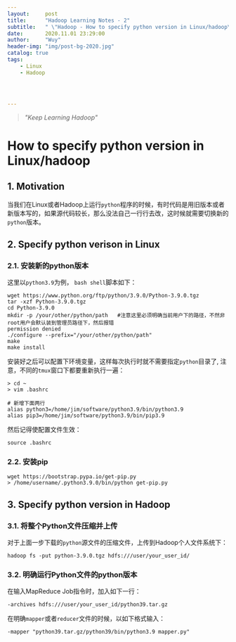 ```yaml
---
layout:     post
title:      "Hadoop Learning Notes - 2"
subtitle:   " \"Hadoop - How to specify python version in Linux/hadoop\""
date:       2020.11.01 23:29:00
author:     "Wuy"
header-img: "img/post-bg-2020.jpg"
catalog: true
tags:
    - Linux
    - Hadoop




---
```


> *"Keep Learning Hadoop"*

# How to specify python version in Linux/hadoop

## 1. Motivation

当我们在Linux或者Hadoop上运行`python`程序的时候，有时代码是用旧版本或者新版本写的，如果源代码较长，那么没法自己一行行去改，这时候就需要切换新的`python`版本。

## 2. Specify python verison in Linux

### 2.1. 安装新的python版本

这里以`python3.9`为例， `bash shell`脚本如下：

```shell
wget https://www.python.org/ftp/python/3.9.0/Python-3.9.0.tgz
tar -xzf Python-3.9.0.tgz
cd Python-3.9.0
mkdir -p /your/other/python/path   #注意这里必须明确当前用户下的路径，不然非root用户会默认装到管理员路径下，然后报错		   								  permission denied
./configure --prefix="/your/other/python/path"
make
make install
```

安装好之后可以配置下环境变量，这样每次执行时就不需要指定`python`目录了, 注意，不同的`tmux`窗口下都要重新执行一遍：

```shell
> cd ~
> vim .bashrc

# 新增下面两行
alias python3=/home/jim/software/python3.9/bin/python3.9
alias pip3=/home/jim/software/python3.9/bin/pip3.9
```

然后记得使配置文件生效：

```shell
source .bashrc
```

### 2.2. 安装pip

```shell
wget https://bootstrap.pypa.io/get-pip.py
> /home/username/.python3.9.0/bin/python get-pip.py
```

## 3. Specify python version in Hadoop

### 3.1. 将整个Python文件压缩并上传

对于上面一步下载的`python`源文件的压缩文件，上传到Hadoop个人文件系统下：

```shell
hadoop fs -put python-3.9.0.tgz hdfs:///user/your_user_id/
```

### 3.2. 明确运行Python文件的python版本

在输入MapReduce Job指令时，加入如下一行：

```shell
-archives hdfs:///user/your_user_id/python39.tar.gz
```

在明确`mapper`或者`reducer`文件的时候，以如下格式输入：

```shell
-mapper "python39.tar.gz/python39/bin/python3.9 mapper.py"
```


